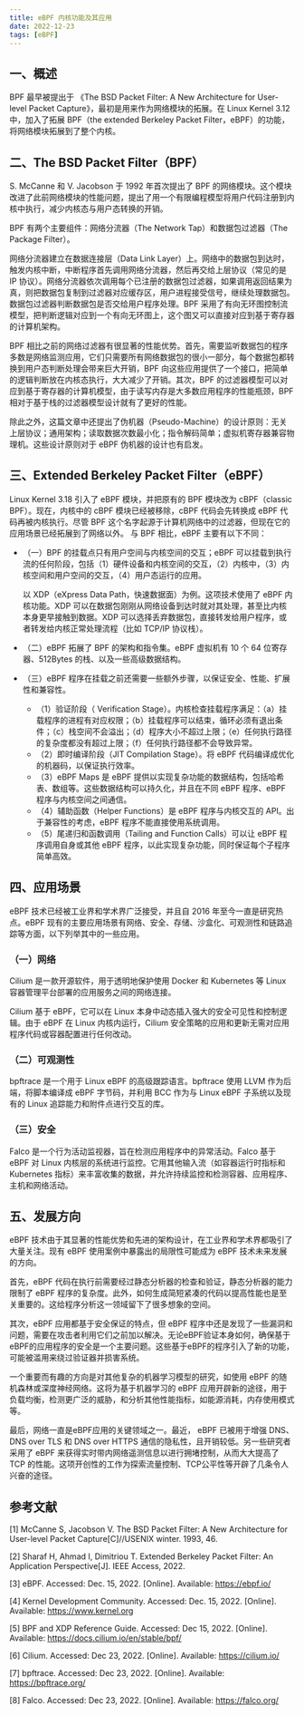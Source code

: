 ```yaml
---
title: eBPF 内核功能及其应用
date: 2022-12-23
tags: [eBPF]
---
```


## 一、概述

BPF 最早被提出于 《The BSD Packet Filter: A New Architecture for User-level Packet Capture》，最初是用来作为网络模块的拓展。在 Linux Kernel 3.12 中，加入了拓展 BPF（the extended Berkeley Packet Filter，eBPF）的功能，将网络模块拓展到了整个内核。

## 二、The BSD Packet Filter（BPF）

S. McCanne 和 V. Jacobson 于 1992 年首次提出了 BPF 的网络模块。这个模块改进了此前网络模块的性能问题，提出了用一个有限编程模型将用户代码注册到内核中执行，减少内核态与用户态转换的开销。

BPF 有两个主要组件：网络分流器（The Network Tap）和数据包过滤器（The Package Filter）。

网络分流器建立在数据连接层（Data Link Layer）上。网络中的数据包到达时，触发内核中断，中断程序首先调用网络分流器，然后再交给上层协议（常见的是 IP 协议）。网络分流器依次调用每个已注册的数据包过滤器，如果调用返回结果为真，则把数据包复制到过滤器对应缓存区，用户进程接受信号，继续处理数据包。
数据包过滤器判断数据包是否交给用户程序处理。BPF 采用了有向无环图控制流模型，把判断逻辑对应到一个有向无环图上，这个图又可以直接对应到基于寄存器的计算机架构。

BPF 相比之前的网络过滤器有很显著的性能优势。首先，需要监听数据包的程序多数是网络监测应用，它们只需要所有网络数据包的很小一部分，每个数据包都转换到用户态判断处理会带来巨大开销，BPF 向这些应用提供了一个接口，把简单的逻辑判断放在内核态执行，大大减少了开销。其次，BPF 的过滤器模型可以对应到基于寄存器的计算机模型，由于读写内存是大多数应用程序的性能瓶颈，BPF 相对于基于栈的过滤器模型设计就有了更好的性能。

除此之外，这篇文章中还提出了伪机器（Pseudo-Machine）的设计原则：无关上层协议；通用架构；读取数据次数最小化；指令解码简单；虚拟机寄存器兼容物理机。这些设计原则对于 eBPF 伪机器的设计也有启发。

## 三、Extended Berkeley Packet Filter（eBPF）

Linux Kernel 3.18 引入了 eBPF 模块，并把原有的 BPF 模块改为 cBPF（classic BPF）。现在，内核中的 cBPF 模块已经被移除，cBPF 代码会先转换成 eBPF 代码再被内核执行。尽管 BPF 这个名字起源于计算机网络中的过滤器，但现在它的应用场景已经拓展到了网络以外。
与 BPF 相比，eBPF 主要有以下不同：
- （一）BPF 的挂载点只有用户空间与内核空间的交互；eBPF 可以挂载到执行流的任何阶段，包括（1）硬件设备和内核空间的交互，（2）内核中，（3）内核空间和用户空间的交互，（4）用户态运行的应用。

  以 XDP（eXpress Data Path，快速数据面）为例。这项技术使用了 eBPF 内核功能。XDP 可以在数据包刚刚从网络设备到达时就对其处理，甚至比内核本身更早接触到数据。XDP 可以选择丢弃数据包，直接转发给用户程序，或者转发给内核正常处理流程（比如 TCP/IP 协议栈）。

- （二）eBPF 拓展了 BPF 的架构和指令集。eBPF 虚拟机有 10 个 64 位寄存器、512Bytes 的栈、以及一些高级数据结构。
- （三）eBPF 程序在挂载之前还需要一些额外步骤，以保证安全、性能、扩展性和兼容性。
  - （1）验证阶段（ Verification Stage）。内核检查挂载程序满足：（a）挂载程序的进程有对应权限；（b）挂载程序可以结束，循环必须有退出条件；（c）栈空间不会溢出；（d）程序大小不超过上限；（e）任何执行路径的复杂度都没有超过上限；（f）任何执行路径都不会导致异常。
  - （2）即时编译阶段（JIT Compilation Stage）。将 eBPF 代码编译成优化的机器码，以保证执行效率。
  - （3）eBPF Maps 是 eBPF 提供以实现复杂功能的数据结构，包括哈希表、数组等。这些数据结构可以持久化，并且在不同 eBPF 程序、eBPF 程序与内核空间之间通信。
  - （4）辅助函数（Helper Functions）是 eBPF 程序与内核交互的 API。出于兼容性的考虑，eBPF 程序不能直接使用系统调用。
  - （5）尾递归和函数调用（Tailing and Function Calls）可以让 eBPF 程序调用自身或其他 eBPF 程序，以此实现复杂功能，同时保证每个子程序简单高效。

## 四、应用场景

eBPF 技术已经被工业界和学术界广泛接受，并且自 2016 年至今一直是研究热点。eBPF 现有的主要应用场景有网络、安全、存储、沙盒化、可观测性和链路追踪等方面，以下列举其中的一些应用。

### （一）网络

Cilium 是一款开源软件，用于透明地保护使用 Docker 和 Kubernetes 等 Linux 容器管理平台部署的应用服务之间的网络连接。

Cilium 基于 eBPF，它可以在 Linux 本身中动态插入强大的安全可见性和控制逻辑。由于 eBPF 在 Linux 内核内运行，Cilium 安全策略的应用和更新无需对应用程序代码或容器配置进行任何改动。

### （二）可观测性

bpftrace 是一个用于 Linux eBPF 的高级跟踪语言。bpftrace 使用 LLVM 作为后端，将脚本编译成 eBPF 字节码，并利用 BCC 作为与 Linux eBPF 子系统以及现有的 Linux 追踪能力和附件点进行交互的库。

### （三）安全

Falco 是一个行为活动监视器，旨在检测应用程序中的异常活动。Falco 基于 eBPF 对 Linux 内核层的系统进行监控。它用其他输入流（如容器运行时指标和 Kubernetes 指标）来丰富收集的数据，并允许持续监控和检测容器、应用程序、主机和网络活动。

## 五、发展方向

eBPF 技术由于其显著的性能优势和先进的架构设计，在工业界和学术界都吸引了大量关注。现有 eBPF 使用案例中暴露出的局限性可能成为 eBPF 技术未来发展的方向。

首先，eBPF 代码在执行前需要经过静态分析器的检查和验证，静态分析器的能力限制了 eBPF 程序的复杂度。此外，如何生成简短紧凑的代码以提高性能也是至关重要的。这给程序分析这一领域留下了很多想象的空间。

其次，eBPF 应用都基于安全保证的特点，但 eBPF 程序中还是发现了一些漏洞和问题，需要在攻击者利用它们之前加以解决。无论eBPF验证本身如何，确保基于eBPF的应用程序的安全是一个主要问题。这些基于eBPF的程序引入了新的功能，可能被滥用来绕过验证器并损害系统。

一个重要而有趣的方向是对其他复杂的机器学习模型的研究，如使用 eBPF 的随机森林或深度神经网络。这将为基于机器学习的 eBPF 应用开辟新的途径，用于负载均衡，检测更广泛的威胁，和分析其他性能指标，如能源消耗，内存使用模式等。

最后，网络一直是eBPF应用的关键领域之一。最近， eBPF 已被用于增强 DNS、DNS over TLS 和 DNS over HTTPS 通信的隐私性，且开销较低。另一些研究者采用了 eBPF 来获得实时带内网络遥测信息以进行拥堵控制，从而大大提高了 TCP 的性能。这项开创性的工作为探索流量控制、TCP公平性等开辟了几条令人兴奋的途径。

## 参考文献

[1] McCanne S, Jacobson V. The BSD Packet Filter: A New Architecture for User-level Packet Capture[C]//USENIX winter. 1993, 46.

[2] Sharaf H, Ahmad I, Dimitriou T. Extended Berkeley Packet Filter: An Application Perspective[J]. IEEE Access, 2022.

[3] eBPF. Accessed: Dec. 15, 2022. [Online]. Available: https://ebpf.io/

[4] Kernel Development Community. Accessed: Dec. 15, 2022. [Online]. Available: https://www.kernel.org

[5] BPF and XDP Reference Guide. Accessed: Dec 15, 2022. [Online]. Available: https://docs.cilium.io/en/stable/bpf/

[6] Cilium. Accessed: Dec 23, 2022. [Online]. Available: https://cilium.io/

[7] bpftrace. Accessed: Dec 23, 2022. [Online]. Available: https://bpftrace.org/

[8] Falco. Accessed: Dec 23, 2022. [Online]. Available: https://falco.org/
